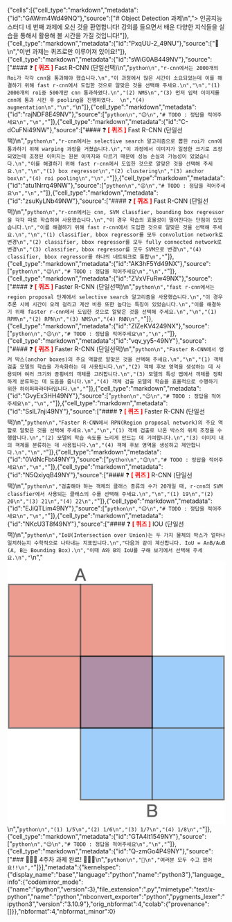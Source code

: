 {"cells":[{"cell_type":"markdown","metadata":{"id":"GAWrm4Wd49NQ"},"source":["# Object Detection 과제\n","> 인공지능 스터디 네 번째 과제에 오신 것을 환영합니다! 강의를 들으면서 배운 다양한 지식들을 실습을 통해서 활용해 볼 시간을 가질 것입니다!"]},{"cell_type":"markdown","metadata":{"id":"PxqUU-2_49NU"},"source":["🐙<br>\n","이번 과제는 퀴즈로만 이루어져 있어요!"]},{"cell_type":"markdown","metadata":{"id":"sWiG0AB449NV"},"source":["#### ❓ <font color='red'><b>[ 퀴즈 ]</b></font> Fast R-CNN (단일선택)\n","```python\n","r-cnn에서는 2000개의 Roi가 각각 cnn을 통과해야 했습니다.\n","이 과정에서 많은 시간이 소요되었는데 이를 해결하기 위해 fast r-cnn에서 도입한 것으로 알맞은 것을 선택해 주세요.\n","\n","(1) 2000개의 roi중 500개만 cnn 통과하였다.\n","(2) NMS\n","(3) 먼저 입력 이미지를 cnn에 통과 시킨 후 pooling을 진행하였다.  \n","(4) augmentation\n","\n","```\n"]},{"cell_type":"markdown","metadata":{"id":"rajNDF8E49NV"},"source":["```python\n","😉\n","# TODO : 정답을 적어주세요\n","\n","```"]},{"cell_type":"markdown","metadata":{"id":"C-dCuFNi49NW"},"source":["#### ❓ <font color='red'><b>[ 퀴즈 ]</b></font> Fast R-CNN (단일선택)\n","```python\n","r-cnn에서는 selective search 알고리즘으로 뽑힌 roi가 cnn에 통과하기 위해 warping 과정을 거쳤습니다.\n","이 과정에서 이미지가 일정한 크기로 조정되었는데 조정된 이미지는 원본 이미지와 다르기 때문에 성능 손실의 가능성이 있었습니다.\n","이를 해결하기 위해 fast r-cnn에서 도입한 것으로 알맞은 것을 선택해 주세요.\n","\n","(1) box regressor\n","(2) clustering\n","(3) anchor box\n","(4) roi pooling\n","\n","```"]},{"cell_type":"markdown","metadata":{"id":"atu1Nrrq49NW"},"source":["```python\n","😉\n","# TODO : 정답을 적어주세요\n","\n","```"]},{"cell_type":"markdown","metadata":{"id":"zsuKyLNb49NW"},"source":["#### ❓ <font color='red'><b>[ 퀴즈 ]</b></font> Fast R-CNN (단일선택)\n","```python\n","r-cnn에서는 cnn, SVM classfier, bounding box regressor을 각각 따로 학습하여 사용했습니다.\n","이 경우 학습의 효율성이 떨어진다는 단점이 있었습니다.\n","이를 해결하기 위해 fast r-cnn에서 도입한 것으로 알맞은 것을 선택해 주세요.\n","\n","(1) classifier, bbox regressor를 모두 convolution network로 변경\n","(2) classifier, bbox regressor를 모두 fully connected network로 변경\n","(3) classifier, bbox regressor를 모두 SVM으로 변경\n","(4) classifier, bbox regressor를 하나의 네트워크로 통합\n","```"]},{"cell_type":"markdown","metadata":{"id":"AK3hF5Yd49NX"},"source":["```python\n","😉\n","# TODO : 정답을 적어주세요\n","\n","```"]},{"cell_type":"markdown","metadata":{"id":"ZVxVFuRw49NX"},"source":["#### ❓ <font color='red'><b>[ 퀴즈 ]</b></font> Faster R-CNN (단일선택)\n","```python\n","fast r-cnn에서는 region proposal 단계에서 selective search 알고리즘을 사용했습니다.\n","이 경우 추론 시에 시간이 오래 걸리고 계산 비용 또한 높다는 특징이 있었습니다.\n","이를 해결하기 위해 faster r-cnn에서 도입한 것으로 알맞은 것을 선택해 주세요.\n","\n","(1) RPM\n","(2) RPN\n","(3) NMS\n","(4) RNN\n","```"]},{"cell_type":"markdown","metadata":{"id":"ZlZeKV4249NX"},"source":["```python\n","😉\n","# TODO : 정답을 적어주세요\n","\n","```"]},{"cell_type":"markdown","metadata":{"id":"vqv_yy5-49NY"},"source":["#### ❓ <font color='red'><b>[ 퀴즈 ]</b></font> Faster R-CNN (단일선택)\n","```python\n","Faster R-CNN에서 앵커 박스(anchor boxes)의 주요 역할로 알맞은 것을 선택해 주세요.\n","\n","(1) 객체 검출 모델의 학습을 가속화하는 데 사용됩니다.\n","(2) 객체 후보 영역을 생성하는 데 사용되며 여러 크기와 종횡비의 객체를 고려합니다.\n","(3) 모델의 특성 맵에서 객체를 정확하게 분류하는 데 도움을 줍니다.\n","(4) 객체 검출 모델의 학습을 효율적으로 수행하기 위한 하이퍼파라미터입니다.\n","```"]},{"cell_type":"markdown","metadata":{"id":"GvyEx3HH49NY"},"source":["```python\n","😉\n","# TODO : 정답을 적어주세요\n","\n","```"]},{"cell_type":"markdown","metadata":{"id":"SslL7nji49NY"},"source":["#### ❓ <font color='red'><b>[ 퀴즈 ]</b></font> Faster R-CNN (단일선택)\n","```python\n","Faster R-CNN에서 RPN(Region proposal network)의 주요 역할로 알맞은 것을 선택해 주세요.\n","\n","(1) 객체 검출로 나온 박스의 위치 조정을 수행합니다.\n","(2) 모델의 학습 속도를 느리게 만드는 데 기여합니다.\n","(3) 이미지 내의 객체를 분류하는 데 사용됩니다.\n","(4) 객체 후보 영역을 생성하고 제안합니다.\n","\n","```"]},{"cell_type":"markdown","metadata":{"id":"0VdNcFbt49NY"},"source":["```python\n","😉\n","# TODO : 정답을 적어주세요\n","\n","```"]},{"cell_type":"markdown","metadata":{"id":"N5QxiyqB49NY"},"source":["#### ❓ <font color='red'><b>[ 퀴즈 ]</b></font> R-CNN (단일선택)\n","```python\n","검출해야 하는 객체의 클래스 종류의 수가 20개일 때, r-cnn의 SVM classfier에서 사용되는 클래스의 수를 선택해 주세요.\n","\n","(1) 19\n","(2) 20\n","(3) 21\n","(4) 22\n","```"]},{"cell_type":"markdown","metadata":{"id":"EJiQTLim49NY"},"source":["```python\n","😉\n","# TODO : 정답을 적어주세요\n","\n","```"]},{"cell_type":"markdown","metadata":{"id":"NKcU3T8f49NY"},"source":["#### ❓ <font color='red'><b>[ 퀴즈 ]</b></font> IOU (단일선택)\n","```python\n","IoU(Intersection over Union)는 두 가지 물체의 박스가 얼마나 일치하는지 수학적으로 나타내는 지표입니다.\n","다음과 같이 계산합니다. IoU = A∩B/A∪B (A, B는 Bounding Box).\n","이때 A와 B의 IoU를 구해 보기에서 선택해 주세요.\n","```\n","![iou](https://github.com/Pjunn/GDSC_mlstudy/blob/main/4%EC%A3%BC%EC%B0%A8/IOU_Rect.png?raw=true)\n","```python\n","(1) 1/5\n","(2) 1/6\n","(3) 1/7\n","(4) 1/8\n","```"]},{"cell_type":"markdown","metadata":{"id":"GTA4lt1549NY"},"source":["```python\n","😉\n","# TODO : 정답을 적어주세요\n","\n","```"]},{"cell_type":"markdown","metadata":{"id":"Q-zmGo4P49NY"},"source":["### 🎉🎉🎉 4주차 과제 완료! 🎉🎉🎉\n","```python\n","🐙\n","여러분 모두 수고 했어요!!\n","```"]}],"metadata":{"kernelspec":{"display_name":"base","language":"python","name":"python3"},"language_info":{"codemirror_mode":{"name":"ipython","version":3},"file_extension":".py","mimetype":"text/x-python","name":"python","nbconvert_exporter":"python","pygments_lexer":"ipython3","version":"3.10.9"},"orig_nbformat":4,"colab":{"provenance":[]}},"nbformat":4,"nbformat_minor":0}